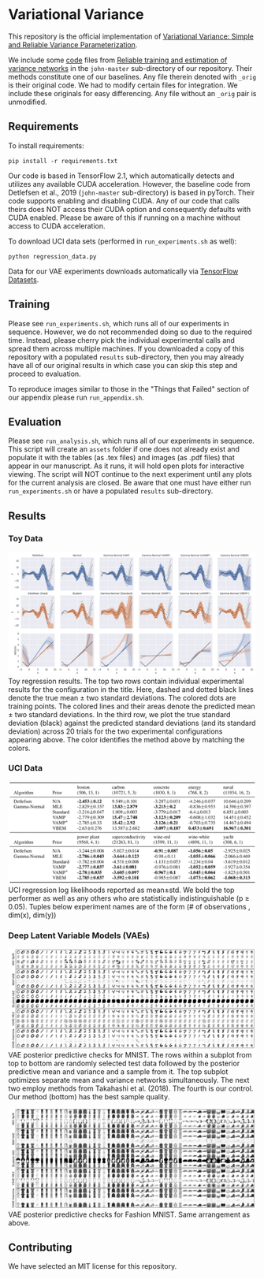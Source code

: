 # Variational Variance

This repository is the official implementation of 
[Variational Variance: Simple and Reliable Variance Parameterization](https://arxiv.org/abs/2006.04910). 

We include some [code](https://github.com/SkafteNicki/john) files from
[Reliable training and estimation of variance networks](https://arxiv.org/abs/1906.03260)
in the `john-master` sub-directory of our repository. Their methods constitute one of our baselines.
Any file therein denoted with `_orig` is their original code. We had to modify certain files for integration.
We include these originals for easy differencing. Any file without an `_orig` pair is unmodified.

## Requirements

To install requirements:
```setup
pip install -r requirements.txt
```

Our code is based in TensorFlow 2.1, which automatically detects and utilizes any available CUDA acceleration.
However, the baseline code from Detlefsen et al., 2019 (`john-master` sub-directory) is based in pyTorch.
Their code supports enabling and disabling CUDA.
Any of our code that calls theirs does NOT access their CUDA option and consequently defaults with CUDA enabled.
Please be aware of this if running on a machine without access to CUDA acceleration.

To download UCI data sets (performed in `run_experiments.sh` as well):
```setup
python regression_data.py
```

Data for our VAE experiments downloads automatically via [TensorFlow Datasets](https://www.tensorflow.org/datasets).

## Training

Please see `run_experiments.sh`, which runs all of our experiments in sequence. However, we do not recommended doing so
due to the required time. Instead, please cherry pick the individual experimental calls and spread them across multiple
machines. If you downloaded a copy of this repository with a populated `results` sub-directory, then you may already
have all of our original results in which case you can skip this step and proceed to evaluation.

To reproduce images similar to those in the "Things that Failed" section of our appendix please run `run_appendix.sh`.

## Evaluation

Please see `run_analysis.sh`, which runs all of our experiments in sequence. This script will create an `assets` folder
if one does not already exist and populate it with the tables (as .tex files) and images (as .pdf files) that appear in
our manuscript. As it runs, it will hold open plots for interactive viewing. The script will NOT continue to the next
experiment until any plots for the current analysis are closed. Be aware that one must have either run 
`run_experiments.sh` or have a populated `results` sub-directory.

## Results

### Toy Data
![Toy Data](assets/fig_toy.png)
Toy regression results. The top two rows contain individual experimental results for the
configuration in the title. Here, dashed and dotted black lines denote the true mean ± two standard
deviations. The colored dots are training points. The colored lines and their areas denote the predicted
mean ± two standard deviations. In the third row, we plot the true standard deviation (black) against
the predicted standard deviations (and its standard deviation) across 20 trials for the two experimental
configurations appearing above. The color identifies the method above by matching the colors.

### UCI Data
![UCI Regression Results](assets/uci_table.png)
UCI regression log likelihoods reported as mean±std. We bold the top performer as well as
any others who are statistically indistinguishable (p ≥ 0.05). Tuples below experiment names are of
the form (# of observations , dim(x), dim(y))

### Deep Latent Variable Models (VAEs)
![UCI Regression Results](assets/fig_vae_samples_mnist.png)
VAE posterior predictive checks for MNIST. The rows within a subplot from top to bottom are randomly selected
test data followed by the posterior predictive mean and variance and a sample from it. The top subplot
optimizes separate mean and variance networks simultaneously. The next two employ methods from
Takahashi et al. (2018). The fourth is our control. Our method (bottom) has the best sample quality.

![UCI Regression Results](assets/fig_vae_samples_fashion_mnist.png)
VAE posterior predictive checks for Fashion MNIST. Same arrangement as above.

## Contributing

We have selected an MIT license for this repository.
